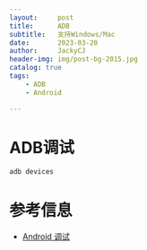 ```yaml
---
layout:     post
title:      ADB
subtitle:   支持Windows/Mac
date:       2023-03-20
author:     JackyCJ
header-img: img/post-bg-2015.jpg
catalog: true
tags:
    - ADB
    - Android

---
```



# ADB调试

```
adb devices
```



# 参考信息

- [Android 调试](https://developer.android.com/studio/command-line/adb?hl=zh-cn)